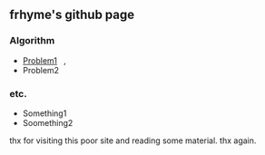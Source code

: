 ## frhyme's github page

### Algorithm 
- [Problem1](/test.md)
   , 
- Problem2

### etc.
- Something1
- Soomething2

thx for visiting this poor site and reading some material. thx again. 
